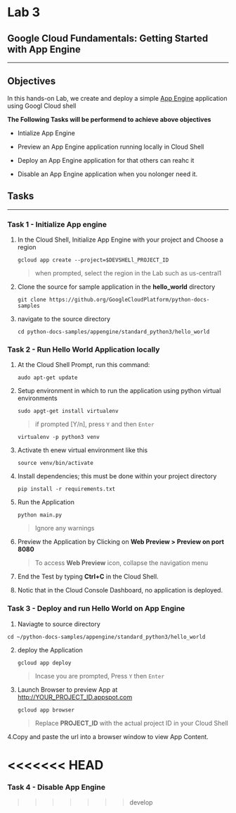 # Lab 3
## Google Cloud Fundamentals: Getting Started with App Engine
***

## Objectives

In this hands-on Lab, we create and deploy a simple [App Engine](https://cloud.google.com/appengine) application using 
Googl Cloud shell

**The Following Tasks will be performend to achieve above objectives**
    
* Intialize App Engine

* Preview an App Engine application running locally in Cloud Shell

* Deploy an App Engine  application for that others can reahc it

* Disable an App Engine application  when you nolonger need it.


## Tasks 
***

### Task 1 - Initialize App engine

1. In the Cloud Shell, Initialize App Engine with your project and Choose a region

    `gcloud app create --project=$DEVSHELl_PROJECT_ID`

    
    > when prompted, select the region in the Lab such as us-central1

2. Clone the source for sample application in the **hello_world** directory

    `git clone https://github.org/GoogleCloudPlatform/python-docs-samples`

3. navigate to the source directory

    `cd python-docs-samples/appengine/standard_python3/hello_world`

### Task 2 - Run Hello World  Application locally

1. At the Cloud Shell Prompt, run this command:

    `audo apt-get update`

2. Setup environment in which to run the application using python virtual environments

    `sudo apgt-get install virtualenv`
    
    > if prompted [Y/n], press `Y` and then `Enter`

    `virtualenv -p python3 venv`
    
3. Activate th enew virtual environment like this

    `source venv/bin/activate`

4. Install dependencies; this must be done within your project directory

    `pip install -r requirements.txt`

5. Run the Application

    `python main.py`

    >Ignore any warnings 

6. Preview the Application by Clicking on **Web Preview > Preview on port 8080**

    >To access **Web Preview** icon, collapse the navigation menu

7. End the Test by typing **Ctrl+C** in the Cloud Shell.

8.  Notic that in the  Cloud Console Dashboard, no application is deployed.

### Task 3 - Deploy and run Hello World on App Engine

1. Naviagte to source directory

`cd ~/python-docs-samples/appengine/standard_python3/hello_world`

2. deploy the Application

    `gcloud app deploy`

    >Incase you are prompted, Press `Y` then `Enter`

3. Launch Browser to preview App at http://YOUR_PROJECT_ID.appspot.com 

    `gcloud app browser`

    >Replace **PROJECT_ID** with the actual project ID in your Cloud Shell

4.Copy and paste the url into a browser window to view App Content.

<<<<<<< HEAD
=======

### Task 4 - Disable App Engine
>>>>>>> develop
